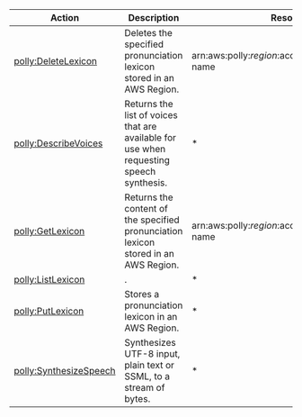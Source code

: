 | Action | Description | Resource | Condition |
| --- | --- | --- | --- |
| [polly:DeleteLexicon](http://docs.aws.amazon.com/polly/latest/dg/API_DeleteLexicon.html) | Deletes the specified pronunciation lexicon stored in an AWS Region. | arn:aws:polly:$region:$account:lexicon/$lexicon-name | - |
| [polly:DescribeVoices](http://docs.aws.amazon.com/polly/latest/dg/API_DescribeVoices.html) | Returns the list of voices that are available for use when requesting speech synthesis. | * | - |
| [polly:GetLexicon](http://docs.aws.amazon.com/polly/latest/dg/API_GetLexicon.html) | Returns the content of the specified pronunciation lexicon stored in an AWS Region. | arn:aws:polly:$region:$account:lexicon/$lexicon-name | - |
| [polly:ListLexicon](http://docs.aws.amazon.com/polly/latest/dg/API_ListLexicon.html) | . | * | - |
| [polly:PutLexicon](http://docs.aws.amazon.com/polly/latest/dg/API_PutLexicon.html) | Stores a pronunciation lexicon in an AWS Region. | * | - |
| [polly:SynthesizeSpeech](http://docs.aws.amazon.com/polly/latest/dg/API_SynthesizeSpeech.html) | Synthesizes UTF-8 input, plain text or SSML, to a stream of bytes. | * | - |
